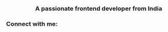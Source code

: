 <h3 align="center">A passionate frontend developer from India</h3>

<h3 align="left">Connect with me:</h3>
<p align="left">
</p>